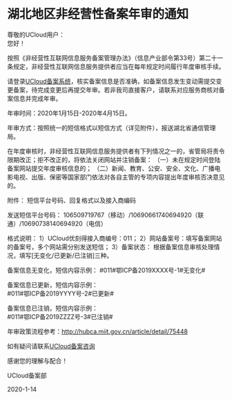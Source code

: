 # 湖北地区非经营性备案年审的通知

尊敬的UCloud用户：  
您好！  

按照《非经营性互联网信息服务备案管理办法》（信息产业部令第33号）第二十一条规定，非经营性互联网信息服务提供者应当在每年规定时间履行年度审核手续。

请登录[UCloud备案系统](https://www.ucloud.cn/site/beian/index.html)，核实备案信息是否准确，如备案信息发生变动需提交变更备案，待完成变更后再提交年审。若非我司直接客户，请联系对应服务商核对备案信息并完成年审。

 

年审时间：2020年1月15日-2020年4月15日。

年审方式：按照统一的短信格式以短信方式（详见附件），报送湖北省通信管理局。

 

在年度审核时，非经营性互联网信息服务提供者有下列情况之一的，省管局将责令限期改正；拒不改正的，将依法关闭网站并注销备案：
 （一）未在规定时间登陆备案网站提交年度审核信息的；
 （二）新闻、教育、公安、安全、文化、广播电影电视、出版、保密等国家部门依法对各自主管的专项内容提出年度审核否决意见的。

 

附件： 短信平台号码、回复格式以及接入商编码

 

发送短信平台号码：
 106509719767（移动）/10690661740694920（联通）/10690738140694920（电信）

 

格式说明：
 1）UCloud优刻得接入商编号：011；
 2）网站备案号：填写备案网站的备案号，多个网站需分别发送短信；
 3）备案状态： 根据备案信息审核处理情况，填写[无变化/已更新/已注销]三种。

 备案信息无变化，短信内容示例：
 \#011#鄂ICP备2019XXXX号-1#无变化#

 备案信息已更新，短信内容示例：  
 \#011#鄂ICP备2019YYYY号-2#已更新#

 

备案信息已注销，短信内容示例：  
 \#011#鄂ICP备2019ZZZZ号-3#已注销#

 

年审政策流程参考：http://hubca.miit.gov.cn/article/detail/75448

如有疑问请联系[UCloud备案咨询](https://spt.ucloud.cn/30002/)



感谢您的理解与配合！

 

UCloud备案部

2020-1-14
